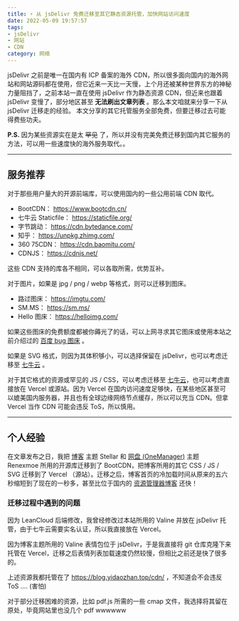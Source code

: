 ```yaml
---
title: ⚡ 从 jsDelivr 免费迁移至其它静态资源托管，加快网站访问速度
date: 2022-05-09 19:57:57
tags:
- jsDelivr
- 网站
- CDN
category: 网络
---
```


jsDelivr 之前是唯一在国内有 ICP 备案的海外 CDN，所以很多面向国内的海外网站和网站源码都在使用，但它近来一天比一天慢，上个月还被某种世界东方的神秘力量阻挡了，之前本站一直在使用 jsDelivr 作为静态资源 CDN，但近来也跟着 jsDelivr 变慢了，部分地区甚至 **无法刷出文章列表** 。那么本文咱就来分享一下从 jsDelivr 迁移走的经验。
本文分享的其它托管服务全部免费，但要迁移过去可能得费些功夫。

**P.S.** 因为某些资源实在是太 ~~罕见~~ 了，所以并没有完美免费迁移到国内其它服务的方法，可以用一些速度快的海外服务取代。。

---

## 服务推荐

对于那些用户量大的开源前端库，可以使用国内的一些公用前端 CDN 取代。

- BootCDN： https://www.bootcdn.cn/
- 七牛云 Staticfile： https://staticfile.org/
- 字节跳动： https://cdn.bytedance.com/
- 知乎： https://unpkg.zhimg.com/
- 360 75CDN： https://cdn.baomitu.com/
- CDNJS： https://cdnjs.net/

这些 CDN 支持的库各不相同，可以各取所需，优势互补。

对于图片，如果是 jpg / png / webp 等格式，则可以迁移到图床。

- 路过图床： https://imgtu.com/
- SM.MS： https://sm.ms/
- Hello 图床： https://helloimg.com/

如果这些图床的免费额度都被你薅光了的话，可以上网寻求其它图床或使用本站之前介绍过的 [百度 bug 图床](/2022/03/16/baidu-picbed/) 。

如果是 SVG 格式，则因为其体积够小，可以选择保留在 jsDelivr，也可以考虑迁移至 [七牛云](https://www.qiniu.com/) 。

对于其它格式的资源或罕见的 JS / CSS，可以考虑迁移至 [七牛云](https://www.qiniu.com/)，也可以考虑直接放在 Vercel 或源站。因为 Vercel 在国内访问速度足够快，在某些地区甚至可以媲美国内服务器，并且也有全球边缘网络节点缓存，所以可以充当 CDN。但拿 Vercel 当作 CDN 可能会违反 ToS，所以慎用。

---

## 个人经验

在文章发布之日，我把 [博客](https://blog.yidaozhan.top/) 主题 Stellar 和 [网盘 (OneManager)](https://pan.yidaozhan.top/) 主题 Renexmoe 所用的开源库迁移到了 BootCDN，把博客所用的其它 CSS / JS / SVG 迁移到了 Vercel （源站）。迁移之后，博客首页的冷加载时间从原来的五六秒缩短到了现在的一秒多，甚至比位于国内的 [资源管理器博客](https://zyglq.cn) 还快！

### 迁移过程中遇到的问题

因为 LeanCloud 后端修改，我曾经修改过本站所用的 Valine 并放在 jsDelivr 托管，由于七牛云需要实名认证，所以我直接放在 Vercel。

因为博客主题所用的 Valine 表情包位于 jsDelivr，于是我直接将 git 仓库克隆下来托管在 Vercel，迁移之后表情列表加载速度仍然较慢，但相比之前还是快了很多的。

上述资源我都托管在了 https://blog.yidaozhan.top/cdn/ ，不知道会不会违反 ToS .... (害怕)

对于部分迁移困难的资源，比如 pdf.js 所需的一些 cmap 文件，我选择将其留在原处，毕竟网站里也没几个 pdf wwwwww

